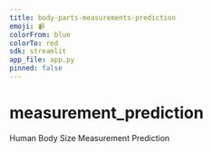 ```yaml
---
title: body-parts-measurements-prediction
emoji: 📹
colorFrom: blue
colorTo: red
sdk: streamlit
app_file: app.py
pinned: false
---
```




# measurement_prediction
Human Body Size Measurement Prediction
